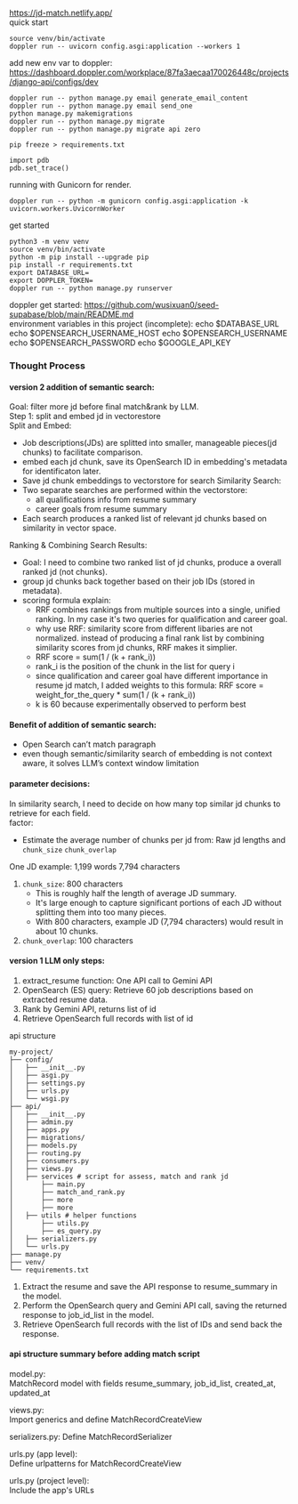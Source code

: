 https://jd-match.netlify.app/  
quick start
```
source venv/bin/activate
doppler run -- uvicorn config.asgi:application --workers 1
```  
add new env var to doppler: https://dashboard.doppler.com/workplace/87fa3aecaa170026448c/projects/django-api/configs/dev  
```
doppler run -- python manage.py email generate_email_content
doppler run -- python manage.py email send_one
python manage.py makemigrations
doppler run -- python manage.py migrate
doppler run -- python manage.py migrate api zero
```
```
pip freeze > requirements.txt
```
```
import pdb
pdb.set_trace()
```
running with Gunicorn for render.
```
doppler run -- python -m gunicorn config.asgi:application -k uvicorn.workers.UvicornWorker
```
get started
```
python3 -m venv venv
source venv/bin/activate
python -m pip install --upgrade pip
pip install -r requirements.txt
export DATABASE_URL=
export DOPPLER_TOKEN=
doppler run -- python manage.py runserver
``` 
doppler get started: https://github.com/wusixuan0/seed-supabase/blob/main/README.md  
environment variables in this project (incomplete):
echo $DATABASE_URL
echo $OPENSEARCH_USERNAME_HOST 
echo $OPENSEARCH_USERNAME 
echo $OPENSEARCH_PASSWORD 
echo $GOOGLE_API_KEY  
### Thought Process  
#### version 2 addition of semantic search:  
Goal: filter more jd before final match&rank by LLM.  
Step 1: split and embed jd in vectorestore  
Split and Embed:  
- Job descriptions(JDs) are splitted into smaller, manageable pieces(jd chunks) to facilitate comparison.
- embed each jd chunk, save its OpenSearch ID in embedding's metadata for identificaton later.
- Save jd chunk embeddings to vectorstore for search
Similarity Search:  
- Two separate searches are performed within the vectorstore:
  - all qualifications info from resume summary
  - career goals from resume summary
- Each search produces a ranked list of relevant jd chunks based on similarity in vector space.

Ranking & Combining Search Results:
- Goal: I need to combine two ranked list of jd chunks, produce a overall ranked jd (not chunks).
- group jd chunks back together based on their job IDs (stored in metadata).
- scoring formula explain:
  - RRF combines rankings from multiple sources into a single, unified ranking. In my case it's two queries for qualification and career goal.
  - why use RRF: similarity score from different libaries are not normalized. instead of producing a final rank list by combining similarity scores from jd chunks, RRF makes it simplier.
  - RRF score = sum(1 / (k + rank_i))  
  - rank_i is the position of the chunk in the list for query i
  - since qualification and career goal have different importance in resume jd match, I added weights to this formula: RRF score = weight_for_the_query * sum(1 / (k + rank_i)) 
  - k is 60 because experimentally observed to perform best


#### Benefit of addition of semantic search:  
- Open Search can’t match paragraph
- even though semantic/similarity search of embedding is not context aware, it solves LLM’s context window limitation  

#### parameter decisions:  
In similarity search, I need to decide on how many top similar jd chunks to retrieve for each field.  
factor:  
- Estimate the average number of chunks per jd from: Raw jd lengths and `chunk_size` `chunk_overlap`

One JD example: 1,199 words 7,794 characters
1. `chunk_size`: 800 characters
    - This is roughly half the length of average JD summary.
    - It's large enough to capture significant portions of each JD without splitting them into too many pieces.
    - With 800 characters, example JD (7,794 characters) would result in about 10 chunks.
2. `chunk_overlap`: 100 characters

#### version 1 LLM only steps:  
1. extract_resume function: One API call to Gemini API
2. OpenSearch (ES) query: Retrieve 60 job descriptions based on extracted resume data.
3. Rank by Gemini API, returns list of id
4. Retrieve OpenSearch full records with list of id

api structure   
```
my-project/
├── config/
│   ├── __init__.py
│   ├── asgi.py
│   ├── settings.py
│   ├── urls.py
│   └── wsgi.py
├── api/
│   ├── __init__.py
│   ├── admin.py
│   ├── apps.py
│   ├── migrations/
│   ├── models.py
│   ├── routing.py
│   ├── consumers.py
│   ├── views.py
│   ├── services # script for assess, match and rank jd
│       ├── main.py
│       ├── match_and_rank.py
│       ├── more
│       ├── more
│   ├── utils # helper functions
│       ├── utils.py
│       ├── es_query.py
│   ├── serializers.py  
│   └── urls.py      
├── manage.py
├── venv/
└── requirements.txt
```  
1. Extract the resume and save the API response to resume_summary in the model.
2. Perform the OpenSearch query and Gemini API call, saving the returned response to job_id_list in the model.
3. Retrieve OpenSearch full records with the list of IDs and send back the response.

#### api structure summary before adding match script  
model.py:    
MatchRecord model with fields resume_summary, job_id_list, created_at, updated_at

views.py:  
Import generics and define MatchRecordCreateView

serializers.py:
Define MatchRecordSerializer

urls.py (app level):  
Define urlpatterns for MatchRecordCreateView

urls.py (project level):  
Include the app's URLs
